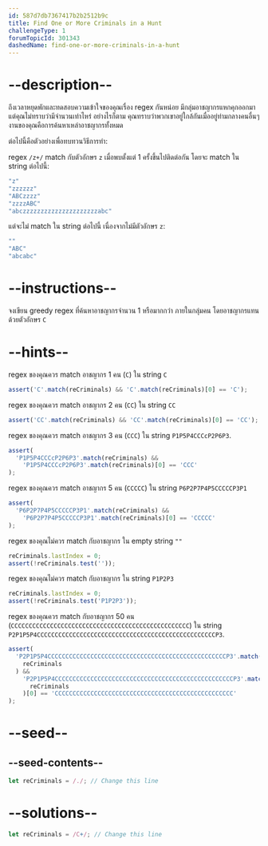 ```yaml
---
id: 587d7db7367417b2b2512b9c
title: Find One or More Criminals in a Hunt
challengeType: 1
forumTopicId: 301343
dashedName: find-one-or-more-criminals-in-a-hunt
---
```


# --description--

ถึงเวลาหยุดพักและทดสอบความเข้าใจของคุณเรื่อง regex กันหน่อย มีกลุ่มอาชญากรแหกคุกออกมา แต่คุณไม่ทราบว่ามีจำนวนเท่าไหร่ อย่างไรก็ตาม คุณทราบว่าพวกเขาอยู่ใกล้กันเมื่ออยู่ท่ามกลางคนอื่นๆ งานของคุณคือการค้นหาเหล่าอาชญากรทั้งหมด

ต่อไปนี้คือตัวอย่างเพื่อทบทวนวิธีการทำ:

regex `/z+/` match กับตัวอักษร `z` เมื่อพบตั้งแต่ 1 ครั้งขึ้นไปติดต่อกัน โดยจะ match ใน string ต่อไปนี้:

```js
"z"
"zzzzzz"
"ABCzzzz"
"zzzzABC"
"abczzzzzzzzzzzzzzzzzzzzzabc"
```

แต่จะไม่ match ใน string ต่อไปนี้ เนื่องจากไม่มีตัวอักษร `z`:

```js
""
"ABC"
"abcabc"
```

# --instructions--

จงเขียน greedy regex ที่ค้นหาอาชญากรจำนวน 1 หรือมากกว่า ภายในกลุ่มคน โดยอาชญากรแทนด้วยตัวอักษร `C`

# --hints--

regex ของคุณควร match อาชญากร 1 คน (`C`) ใน string `C`

```js
assert('C'.match(reCriminals) && 'C'.match(reCriminals)[0] == 'C');
```

regex ของคุณควร match อาชญากร 2 คน (`CC`) ใน string `CC`

```js
assert('CC'.match(reCriminals) && 'CC'.match(reCriminals)[0] == 'CC');
```

regex ของคุณควร match อาชญากร 3 คน (`CCC`) ใน string `P1P5P4CCCcP2P6P3`.

```js
assert(
  'P1P5P4CCCcP2P6P3'.match(reCriminals) &&
    'P1P5P4CCCcP2P6P3'.match(reCriminals)[0] == 'CCC'
);
```

regex ของคุณควร match อาชญากร 5 คน (`CCCCC`) ใน string `P6P2P7P4P5CCCCCP3P1`

```js
assert(
  'P6P2P7P4P5CCCCCP3P1'.match(reCriminals) &&
    'P6P2P7P4P5CCCCCP3P1'.match(reCriminals)[0] == 'CCCCC'
);
```

regex ของคุณไม่ควร match กับอาชญากร ใน empty string `""`

```js
reCriminals.lastIndex = 0;
assert(!reCriminals.test(''));
```

regex ของคุณไม่ควร match กับอาชญากร ใน string `P1P2P3`

```js
reCriminals.lastIndex = 0;
assert(!reCriminals.test('P1P2P3'));
```

regex ของคุณควร match กับอาชญากร 50 คน (`CCCCCCCCCCCCCCCCCCCCCCCCCCCCCCCCCCCCCCCCCCCCCCCCCC`) ใน string `P2P1P5P4CCCCCCCCCCCCCCCCCCCCCCCCCCCCCCCCCCCCCCCCCCCCCCCCCCP3`.

```js
assert(
  'P2P1P5P4CCCCCCCCCCCCCCCCCCCCCCCCCCCCCCCCCCCCCCCCCCCCCCCCCCP3'.match(
    reCriminals
  ) &&
    'P2P1P5P4CCCCCCCCCCCCCCCCCCCCCCCCCCCCCCCCCCCCCCCCCCCCCCCCCCP3'.match(
      reCriminals
    )[0] == 'CCCCCCCCCCCCCCCCCCCCCCCCCCCCCCCCCCCCCCCCCCCCCCCCCC'
);
```

# --seed--

## --seed-contents--

```js
let reCriminals = /./; // Change this line
```

# --solutions--

```js
let reCriminals = /C+/; // Change this line
```
